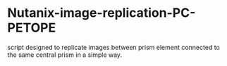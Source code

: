 # Nutanix-image-replication-PC-PETOPE
 script designed to replicate images between prism element connected to the same central prism in a simple way.
